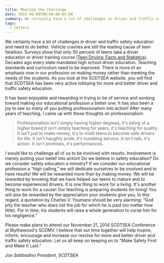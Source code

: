 ```yaml
---
title: Meeting the Challenge
date: 2015-06-09T00:00:00-05:00
summary: We certainly have a lot of challenges in driver and traffic safety education and need to do better. Vehicle crashes are still the leading cause of teen fatalities. Surveys show that only 50 percent of teens take...
tags:
  - letters
---
```

We certainly have a lot of challenges in driver and traffic safety education and need to do better. Vehicle crashes are still the leading cause of teen fatalities. Surveys show that only 50 percent of teens take a driver education or driver training course ([Teen Driving: Facts and Statistics](/posts/teen-driving:-facts-and-statistics/)). Decades ago every state mandated high school driver education. Teaching standards and curriculum need to be improved. There is more of an emphasis now in our profession on making money rather than meeting the needs of the students. As you look at the SCDTSEA website, you will find that SCDTSEA has been very active lobbying for more and better driver and traffic safety education.

It has been enjoyable and rewarding in trying to be of service and working toward making our educational profession a better one. It has also been a joy to see so many of you putting professionalism into action! After many years of teaching, I came up with these thoughts on professionalism:

> Professionalism isn't simply having higher degrees, it's being of a higher breed It isn't simply teaching for years, it's teaching for quality. It isn't just to make money, it's to mold teens to become safe drivers for life. It isn't haughty pride, it's humbling service. It isn't talk, it's action. It isn't promises, it's performances.

I would like to challenge all of us to be involved with results. Involvement is merely putting your belief into action! Do we believe in safety education? Do we consider safety education a ministry? If we consider our educational profession a &ldquo;high calling,&rdquo; we will dedicate ourselves to be involved and to have results! We will be rewarded more than by making money. We will be rewarded by knowing that we have helped our teens to mature and to become experienced drivers. It is one thing to work for a living. It's another thing to work for a cause! Our teaching is preparing students for living! You will also be rewarded by the appreciation your students give you. In this regard, a quotation by Charles V. Youmans should be very alarming: &ldquo;God pity the teacher who does not the job for which he is paid (no matter how little). For in time, his students will raise a whole generation to curse him for his negligence.&rdquo;

Please make plans to attend our November 21, 2014 SCDTSEA Conference at Blythewood's SCDMV. I believe that our time together will help inspire, inform, encourage and increase our resolve for more and better driver and traffic safety education. Let us all keep on keeping on to &ldquo;Make Safety First and Make It Last.&rdquo;

*Joe Sabbadino*
*President, SCDTSEA*
